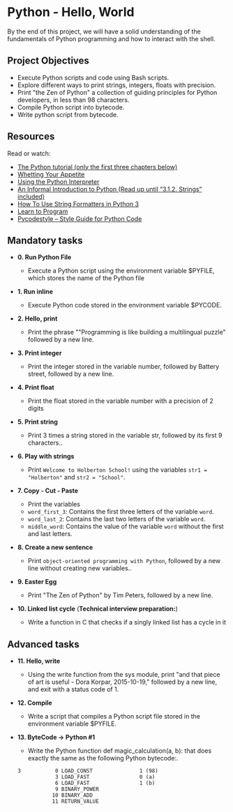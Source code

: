# Python - Hello, World
By the end of this project, we will have a solid understanding of the fundamentals of Python programming and how to interact with the shell.
## Project Objectives
- Execute Python scripts and code using Bash scripts.
- Explore different ways to print strings, integers, floats with precision.
- Print "the Zen of Python" a collection of guiding principles for Python developers, in less than 98 characters.
- Compile Python script into bytecode.
- Write python script from bytecode.

## Resources
Read or watch:
- <a href="https://www.google.com/" target="_blank">The Python tutorial (only the first three chapters below)</a>
- <a href="https://www.google.com/" target="_blank">Whetting Your Appetite</a>
- <a href="https://www.google.com/" target="_blank">Using the Python Interpreter</a>
- <a href="https://www.google.com/" target="_blank">An Informal Introduction to Python (Read up until “3.1.2. Strings” included)</a>
- <a href="https://www.google.com/" target="_blank">How To Use String Formatters in Python 3</a>
- <a href="https://www.google.com/" target="_blank">Learn to Program</a>
- <a href="https://www.google.com/" target="_blank">Pycodestyle – Style Guide for Python Code</a>

## Mandatory tasks
* **0. Run Python File**
  * Execute a Python script using the environment variable $PYFILE, which stores the name of the Python file

* **1. Run inline**
  * Execute Python code stored in the environment variable $PYCODE.

* **2. Hello, print**
  * Print the phrase ""Programming is like building a multilingual puzzle" followed by a new line.

* **3. Print integer**
  * Print the integer stored in the variable number, followed by Battery street, followed by a new line.

* **4. Print float**
  * Print the float stored in the variable number with a precision of 2 digits

* **5. Print string**
  * Print 3 times a string stored in the variable str, followed by its first 9 characters..

* **6. Play with strings**
  * Print `Welcome to Holberton School!` using the variables `str1 = "Holberton"` and `str2 = "School"`.

* **7. Copy - Cut - Paste**
  * Print the variables
  * `word_first_3`: Contains the first three letters of the variable `word`.
  * `word_last_2`: Contains the last two letters of the variable `word`.
  * `middle_word`: Contains the value of the variable `word` without the first and last letters.
  

* **8. Create a new sentence**
  * Print `object-oriented
  programming with Python`, followed by a new line without creating new variables..

* **9. Easter Egg**
  * Print "The Zen of Python" by Tim Peters, followed by a new line.

* **10. Linked list cycle** (**Technical interview preparation:**)
  * Write a function in C that checks if a singly linked list has a cycle in it

## Advanced tasks

* **11. Hello, write**
  * Using the write function from the sys module, print "and that piece of art is useful - Dora Korpar, 2015-10-19," followed by a new line, and exit with a status code of 1.
  
* **12. Compile**
  * Write a script that compiles a Python script file stored in the environment variable $PYFILE.
  
* **13. ByteCode -> Python #1**
  * Write the Python function def magic_calculation(a, b): that does exactly the same as the following Python bytecode:.
  ```
  3           0 LOAD_CONST               1 (98)
              3 LOAD_FAST                0 (a)
              6 LOAD_FAST                1 (b)
              9 BINARY_POWER
             10 BINARY_ADD
             11 RETURN_VALUE
```

